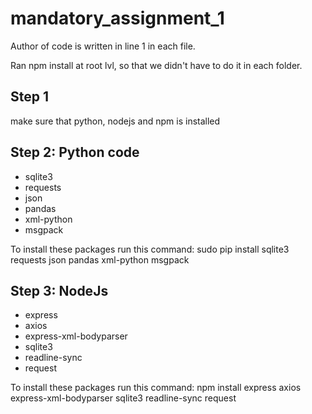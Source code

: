# mandatory_assignment_1
Author of code is written in line 1 in each file.

Ran npm install at root lvl, so that we didn't have to do it in each folder.

## Step 1
make sure that python, nodejs and npm is installed

## Step 2: Python code
* sqlite3
* requests
* json
* pandas
* xml-python
* msgpack

To install these packages run this command: sudo pip install sqlite3 requests json pandas xml-python msgpack

## Step 3: NodeJs
* express
* axios
* express-xml-bodyparser
* sqlite3
* readline-sync
* request

To install these packages run this command: npm install express axios express-xml-bodyparser sqlite3 readline-sync request

